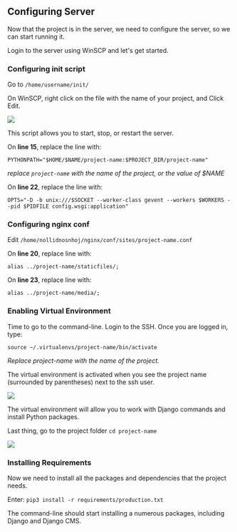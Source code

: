 ## Configuring Server

Now that the project is in the server, we need to configure the server, so we can start running it.

Login to the server using WinSCP and let's get started.

### Configuring init script

Go to `/home/username/init/` 

On WinSCP, right click on the file with the name of your project, and Click Edit.

![](https://i.imgur.com/DDvp3cx.png)

This script allows you to start, stop, or restart the server.

On **line 15**, replace the line with:

`PYTHONPATH="$HOME/$NAME/project-name:$PROJECT_DIR/project-name"`

*replace `project-name` with the name of the project, or the value of $NAME*

On **line 22**, replace the line with:

`OPTS="-D -b unix:///$SOCKET --worker-class gevent --workers $WORKERS --pid $PIDFILE config.wsgi:application"`

### Configuring nginx conf

Edit `/home/nollidnosnhoj/nginx/conf/sites/project-name.conf`

On **line 20**, replace line with:

`alias ../project-name/staticfiles/;`

On **line 23**, replace line with:

`alias ../project-name/media/;`

### Enabling Virtual Environment

Time to go to the command-line. Login to the SSH. Once you are logged in, type:

`source ~/.virtualenvs/project-name/bin/activate` 

*Replace project-name with the name of the project.*

The virtual environment is activated when you see the project name (surrounded by parentheses) next to the ssh user.

![](https://i.imgur.com/7jUi2yW.png)

The virtual environment will allow you to work with Django commands and install Python packages.

Last thing, go to the project folder `cd project-name`

![](https://i.imgur.com/m9klnQA.png)

### Installing Requirements

Now we need to install all the packages and dependencies that the project needs.

Enter: `pip3 install -r requirements/production.txt`

The command-line should start installing a numerous packages, including Django and Django CMS.